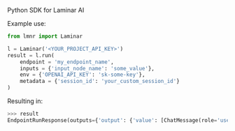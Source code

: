 Python SDK for Laminar AI

Example use:

```python
from lmnr import Laminar

l = Laminar('<YOUR_PROJECT_API_KEY>')
result = l.run(
    endpoint = 'my_endpoint_name',
    inputs = {'input_node_name': 'some_value'},
    env = {'OPENAI_API_KEY': 'sk-some-key'},
    metadata = {'session_id': 'your_custom_session_id'}
)
```

Resulting in:

```python
>>> result
EndpointRunResponse(outputs={'output': {'value': [ChatMessage(role='user', content='hello')]}}, run_id='53b012d5-5759-48a6-a9c5-0011610e3669')
```